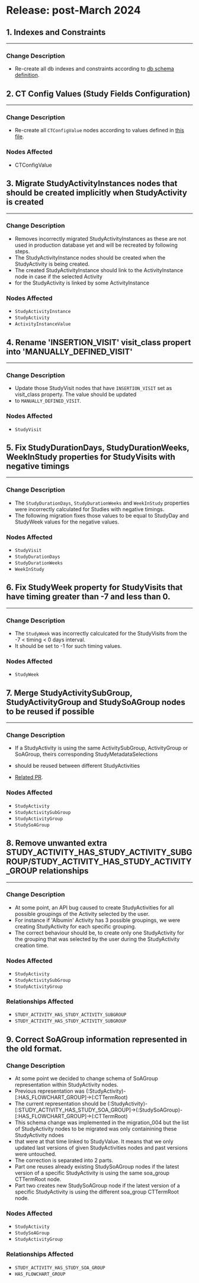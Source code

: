 # Release: post-March 2024


## 1. Indexes and Constraints
-------------------------------------
### Change Description
- Re-create all db indexes and constraints according to [db schema definition](https://orgremoved.visualstudio.com/Clinical-MDR/_git/neo4j-mdr-db?path=/db_schema.py&version=GBmain&_a=contents).


## 2. CT Config Values (Study Fields Configuration)
-------------------------------------  
### Change Description
- Re-create all `CTConfigValue` nodes according to values defined in [this file](https://orgremoved.visualstudio.com/Clinical-MDR/_git/studybuilder-import?path=/datafiles/configuration/study_fields_configuration.csv).

### Nodes Affected
- CTConfigValue


## 3. Migrate StudyActivityInstances nodes that should be created implicitly when StudyActivity is created
-------------------------------------  
### Change Description
- Removes incorrectly migrated StudyActivityInstances as these are not used in production database
  yet and will be recreated by following steps.
- The StudyActivityInstance nodes should be created when the StudyActivity is being created.
- The created StudyActivityInstance should link to the ActivityInstance node in case if the selected Activity
- for the StudyActivity is linked by some ActivityInstance

### Nodes Affected
  - `StudyActivityInstance`
  - `StudyActivity`
  - `ActivityInstanceValue`


## 4. Rename 'INSERTION_VISIT' visit_class propert into 'MANUALLY_DEFINED_VISIT'
-------------------------------------  
### Change Description
- Update those StudyVisit nodes that have `INSERTION_VISIT` set as visit_class property. The value should be updated
- to `MANUALLY_DEFINED_VISIT`.

### Nodes Affected
  - `StudyVisit`


## 5. Fix StudyDurationDays, StudyDurationWeeks, WeekInStudy properties for StudyVisits with negative timings
-------------------------------------  
### Change Description
- The `StudyDurationDays`, `StudyDurationWeeks` and `WeekInStudy` properties were incorrectly calculated for Studies with negative timings.
- The following migration fixes those values to be equal to StudyDay and StudyWeek values for the negative values.

### Nodes Affected
- `StudyVisit`
- `StudyDurationDays`
- `StudyDurationWeeks`
- `WeekInStudy`


## 6. Fix StudyWeek property for StudyVisits that have timing greater than -7 and less than 0.
-------------------------------------  
### Change Description
- The `StudyWeek` was incorrectly calculcated for the StudyVisits from the -7 < timing < 0 days interval.
- It should be set to -1 for such timing values.

### Nodes Affected
- `StudyWeek`


## 7. Merge StudyActivitySubGroup, StudyActivityGroup and StudySoAGroup nodes to be reused if possible
-------------------------------------  
### Change Description
- If a StudyActivity is using the same ActivitySubGroup, ActivityGroup or SoAGroup, theirs corresponding StudyMetadataSelections
- should be reused between different StudyActivities

- [Related PR](https://dev.azure.com/orgremoved/Clinical-MDR/_git/clinical-mdr-api/pullrequest/107866).

### Nodes Affected
  - `StudyActivity`
  - `StudyActivitySubGroup`
  - `StudyActivityGroup`
  - `StudySoAGroup`


## 8. Remove unwanted extra STUDY_ACTIVITY_HAS_STUDY_ACTIVITY_SUBGROUP/STUDY_ACTIVITY_HAS_STUDY_ACTIVITY_GROUP relationships
-------------------------------------  
### Change Description
- At some point, an API bug caused to create StudyActivities for all possible groupings of the Activity selected by the user.
- For instance if 'Albumin' Activity has 3 possible groupings, we were creating StudyActivity for each specific grouping.
- The correct behaviour should be, to create only one StudyActivity for the grouping that was selected by the user during the StudyActivity creation time.

### Nodes Affected
  - `StudyActivity`
  - `StudyActivitySubGroup`
  - `StudyActivityGroup`

### Relationships Affected
  - `STUDY_ACTIVITY_HAS_STUDY_ACTIVITY_SUBGROUP`
  - `STUDY_ACTIVITY_HAS_STUDY_ACTIVITY_SUBGROUP`


## 9. Correct SoAGroup information represented in the old format.

### Change Description
- At some point we decided to change schema of SoAGroup representation within StudyActivity nodes.
- Previous representation was (:StudyActivity)-[:HAS_FLOWCHART_GROUP]->(:CTTermRoot)
- The current representation should be (:StudyActivity)-[:STUDY_ACTIVITY_HAS_STUDY_SOA_GROUP]->(:StudySoAGroup)-[:HAS_FLOWCHART_GROUP]->(:CTTermRoot)
- This schema change was implemented in the migration_004 but the list of StudyActivity nodes to be migrated was only containining these StudyActivity ndoes 
- that were at that time linked to StudyValue. It means that we only updated last versions of given StudyActivities nodes and past versions were untouched.
- The correction is separated into 2 parts.
- Part one reuses already existing StudySoAGroup nodes if the latest version of a specific StudyActivity is using the same soa_group CTTermRoot node.
- Part two creates new StudySoAGroup node if the latest version of a specific StudyActivity is using the different soa_group CTTermRoot node.
### Nodes Affected
  - `StudyActivity`
  - `StudySoAGroup`
  - `StudyActivityGroup`

### Relationships Affected
  - `STUDY_ACTIVITY_HAS_STUDY_SOA_GROUP`
  - `HAS_FLOWCHART_GROUP`



